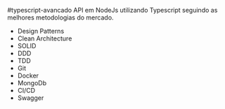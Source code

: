 #typescript-avancado
API em NodeJs utilizando Typescript seguindo as melhores metodologias do mercado.
- Design Patterns
- Clean Architecture
- SOLID
- DDD
- TDD
- Git
- Docker
- MongoDb
- CI/CD
- Swagger
